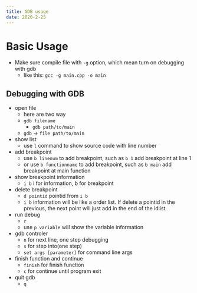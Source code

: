 ```yaml
---
title: GDB usage
date: 2020-2-25
---
```


# Basic Usage

- Make sure compile file with `-g` option, which mean turn on debugging with gdb
    - like this: `gcc -g main.cpp -o main`

## Debugging with GDB

- open file
    - here are two way
    - `gdb filename`
        - `gdb path/to/main`
    - `gdb` -> `file path/to/main`
- show list
    - use `l` command to show source code with line number
- add breakpoint
    - use `b linenum` to add breakpoint, such as `b 1` add breakpoint at line 1
    - or use `b functionname` to add breakpoint, such as `b main` add breakpoint at main function
- show breakpoint information
    - `i b` i for information, b for breakpoint
- delete breakpoint
    - `d pointid` pointid from `i b`
    - `i b` information will be like a order list. If delete a pointid in the previous, the next point will just add in the end of the idlist.
- run debug
    - `r`
    - use `p variable` will show the variable information
- gdb controler
    - `n` for next line, one step debugging
    - `s` for step into(one step)
    - `set args [parameter]` for command line args
- finish function and continue
    - `finish` for finish function
    - `c` for continue until program exit
- quit gdb
    - `q`
